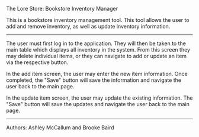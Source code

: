 The Lore Store: Bookstore Inventory Manager

This is a bookstore inventory management tool. This tool allows the user to 
add and remove inventory, as well as update inventory information.

***
The user must first log in to the application. They will then be taken to
the main table which displays all inventory in the system. From this screen
they may delete individual items, or they can navigate to add or update an
item via the respective button.

In the add item screen, the user may enter the new item information. Once 
completed, the "Save" button will save the information and navigate the user
back to the main page.

In the update item screen, the user may update the existing information. The
"Save" button will save the updates and navigate the user back to the main
page.

***
Authors: Ashley McCallum and Brooke Baird

